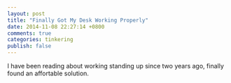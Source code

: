 ```yaml
---
layout: post
title: "Finally Got My Desk Working Properly"
date: 2014-11-08 22:27:14 +0800
comments: true
categories: tinkering
publish: false
---
```

I have been reading about working standing up since two years ago, finally found an affortable solution.



